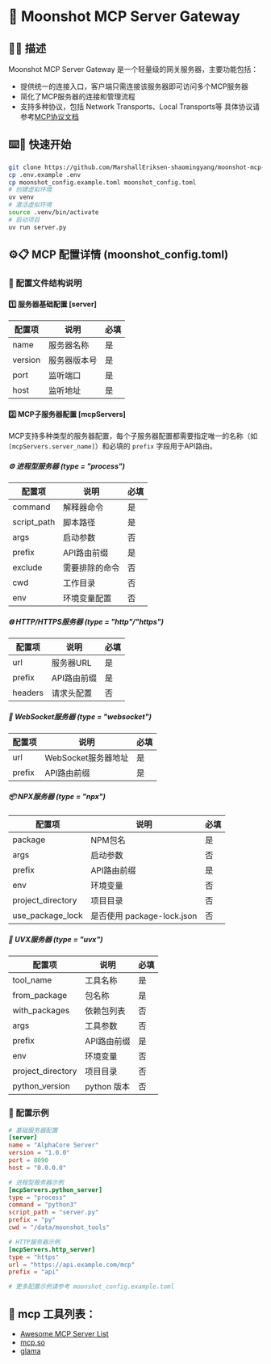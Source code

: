 # 🚀 Moonshot MCP Server Gateway
## 📝✨ 描述
Moonshot MCP Server Gateway 是一个轻量级的网关服务器，主要功能包括：

- 提供统一的连接入口，客户端只需连接该服务器即可访问多个MCP服务器
- 简化了MCP服务器的连接和管理流程
- 支持多种协议，包括 Network Transports、Local Transports等 具体协议请参考[MCP协议文档](协议请参考[MCP协议文档](https://gofastmcp.com/clients/transports#in-memory-transports))


## ⌨️🚀 快速开始
```bash
git clone https://github.com/MarshallEriksen-shaomingyang/moonshot-mcp-server.git
cp .env.example .env
cp moonshot_config.example.toml moonshot_config.toml
# 创建虚拟环境
uv venv
# 激活虚拟环境
source .venv/bin/activate
# 启动项目
uv run server.py
```

## ⚙️📋 MCP 配置详情 (moonshot_config.toml)

### 📑 配置文件结构说明

#### 1️⃣ 服务器基础配置 [server]

| 配置项 | 说明 | 必填 |
|--------|------|------|
| name | 服务器名称 | 是 |
| version | 服务器版本号 | 是 |
| port | 监听端口 | 是 |
| host | 监听地址 | 是 |

#### 2️⃣ MCP子服务器配置 [mcpServers]

MCP支持多种类型的服务器配置，每个子服务器配置都需要指定唯一的名称（如 `[mcpServers.server_name]`）和必填的 `prefix` 字段用于API路由。

##### ⚙️ 进程型服务器 (type = "process")

| 配置项 | 说明 | 必填 |
|--------|------|------|
| command | 解释器命令 | 是 |
| script_path | 脚本路径 | 是 |
| args | 启动参数 | 否 |
| prefix | API路由前缀 | 是 |
| exclude | 需要排除的命令 | 否 |
| cwd | 工作目录 | 否 |
| env | 环境变量配置 | 否 |

##### 🌐 HTTP/HTTPS服务器 (type = "http"/"https")

| 配置项 | 说明 | 必填 |
|--------|------|------|
| url | 服务器URL | 是 |
| prefix | API路由前缀 | 是 |
| headers | 请求头配置 | 否 |

##### 🔌 WebSocket服务器 (type = "websocket")

| 配置项 | 说明 | 必填 |
|--------|------|------|
| url | WebSocket服务器地址 | 是 |
| prefix | API路由前缀 | 是 |

##### 📦 NPX服务器 (type = "npx")

| 配置项 | 说明 | 必填 |
|--------|------|------|
| package | NPM包名 | 是 |
| args | 启动参数 | 否 |
| prefix | API路由前缀 | 是 |
| env | 环境变量 | 否 |
| project_directory | 项目目录 | 否 |
| use_package_lock | 是否使用 package-lock.json | 否 |

##### 🐍 UVX服务器 (type = "uvx")

| 配置项 | 说明 | 必填 |
|--------|------|------|
| tool_name | 工具名称 | 是 |
| from_package | 包名称 | 是 |
| with_packages | 依赖包列表 | 否 |
| args | 工具参数 | 否 |
| prefix | API路由前缀 | 是 |
| env | 环境变量 | 否 |
| project_directory | 项目目录 | 否 |
| python_version | python 版本 | 否 |

### 🧩 配置示例

```toml
# 基础服务器配置
[server]
name = "AlphaCore Server"
version = "1.0.0"
port = 8090
host = "0.0.0.0"

# 进程型服务器示例
[mcpServers.python_server]
type = "process"
command = "python3"
script_path = "server.py"
prefix = "py"
cwd = "/data/moonshot_tools"

# HTTP服务器示例
[mcpServers.http_server]
type = "https"
url = "https://api.example.com/mcp"
prefix = "api"

# 更多配置示例请参考 moonshot_config.example.toml
```
## 🔗 mcp 工具列表：

- [Awesome MCP Server List](https://github.com/punkpeye/awesome-mcp-servers)
- [mcp.so](https://mcp.so/)
- [glama](https://glama.ai/mcp/servers)